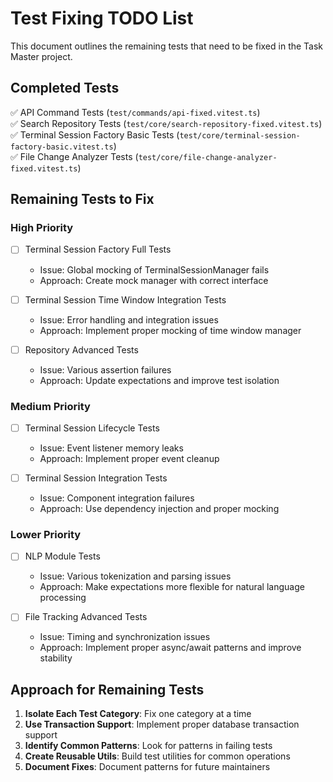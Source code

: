# Test Fixing TODO List

This document outlines the remaining tests that need to be fixed in the Task Master project.

## Completed Tests

✅ API Command Tests (`test/commands/api-fixed.vitest.ts`)  
✅ Search Repository Tests (`test/core/search-repository-fixed.vitest.ts`)  
✅ Terminal Session Factory Basic Tests (`test/core/terminal-session-factory-basic.vitest.ts`)  
✅ File Change Analyzer Tests (`test/core/file-change-analyzer-fixed.vitest.ts`)  

## Remaining Tests to Fix

### High Priority

- [ ] Terminal Session Factory Full Tests
  - Issue: Global mocking of TerminalSessionManager fails
  - Approach: Create mock manager with correct interface

- [ ] Terminal Session Time Window Integration Tests
  - Issue: Error handling and integration issues
  - Approach: Implement proper mocking of time window manager

- [ ] Repository Advanced Tests
  - Issue: Various assertion failures
  - Approach: Update expectations and improve test isolation

### Medium Priority

- [ ] Terminal Session Lifecycle Tests
  - Issue: Event listener memory leaks
  - Approach: Implement proper event cleanup

- [ ] Terminal Session Integration Tests
  - Issue: Component integration failures
  - Approach: Use dependency injection and proper mocking

### Lower Priority

- [ ] NLP Module Tests
  - Issue: Various tokenization and parsing issues
  - Approach: Make expectations more flexible for natural language processing

- [ ] File Tracking Advanced Tests
  - Issue: Timing and synchronization issues
  - Approach: Implement proper async/await patterns and improve stability

## Approach for Remaining Tests

1. **Isolate Each Test Category**: Fix one category at a time
2. **Use Transaction Support**: Implement proper database transaction support
3. **Identify Common Patterns**: Look for patterns in failing tests
4. **Create Reusable Utils**: Build test utilities for common operations
5. **Document Fixes**: Document patterns for future maintainers